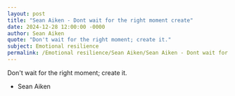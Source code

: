 ```yaml
---
layout: post
title: "Sean Aiken - Dont wait for the right moment create"
date: 2024-12-28 12:00:00 -0000
author: Sean Aiken
quote: "Don't wait for the right moment; create it."
subject: Emotional resilience
permalink: /Emotional resilience/Sean Aiken/Sean Aiken - Dont wait for the right moment create
---
```


Don't wait for the right moment; create it.

- Sean Aiken
